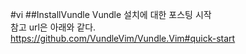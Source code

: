 #vi
##InstallVundle
Vundle 설치에 대한 포스팅 시작  
참고 url은 아래와 같다.  
https://github.com/VundleVim/Vundle.Vim#quick-start  
